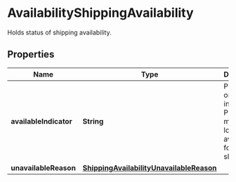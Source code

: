 

# AvailabilityShippingAvailability

Holds status of shipping availability.

## Properties

| Name | Type | Description | Notes |
|------------ | ------------- | ------------- | -------------|
|**availableIndicator** | **String** | Presence or absence indicator. Presence means the location is available for shipping. |  [optional] |
|**unavailableReason** | [**ShippingAvailabilityUnavailableReason**](ShippingAvailabilityUnavailableReason.md) |  |  [optional] |



